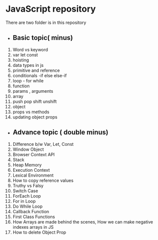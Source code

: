# JavaScript repository

There are two folder is in this repository

- ## Basic topic( minus)

1. Word vs keyword
2. var let const
3. hoisting
4. data types in js
5. primitive and reference
6. conditionals -if else else-if
7. loop - for while
8. function
9. params , arguments
10. array
11. push pop shift unshift 
12. object
13. props vs methods
14. updating object props

- ## Advance topic ( double minus)

1.  Difference b/w Var, Let, Const
2.  Window Object
3.  Browser Context API
4.  Stack
5.  Heap Memory
6.  Execution Context
7.  Lexical Environment
8.  How to copy reference values
9.  Truthy vs Falsy
10. Switch Case
11. ForEach Loop
12. For in Loop
13. Do While Loop
14. Callback Function
15. First Class Functions
16. How Arrays are made behind the scenes, How we can make negative indexes arrays in JS
17. How to delete Object Prop
